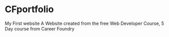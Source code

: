 # CFportfolio
My First website
A Website created from the free Web Developer Course, 5 Day course from Career Foundry

